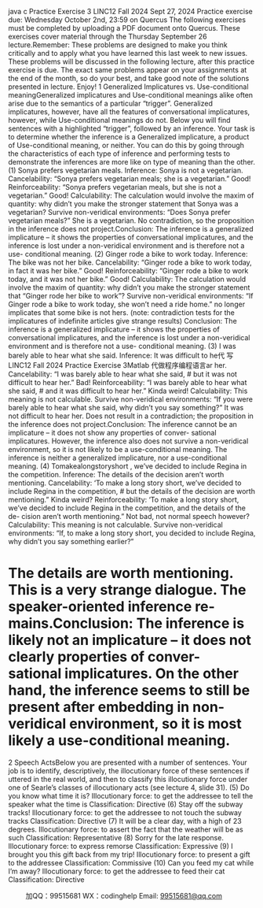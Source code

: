 java c
Practice Exercise 3
LINC12 Fall   2024
Sept 27,   2024
Practice   exercise   due:   Wednesday   October   2nd, 23:59   on   Quercus
The   following   exercises   must   be   completed   by   uploading   a   PDF   document   onto   Quercus.    These   exercises   cover   material   through   the   Thursday   September   26 lecture.Remember:   These   problems   are   designed   to   make   you   think   critically   and   to   apply   what   you   have   learned this   last   week   to   new   issues.    These   problems   will   be   discussed   in   the   following   lecture,   after   this   practice exercise   is   due.   The   exact   same   problems   appear   on your   assignments   at   the   end   of the   month,   so   do your best, and   take   good   note   of   the   solutions   presented   in   lecture.
Enjoy!
1                               Generalized   Implicatures vs.    Use-conditional   meaningGeneralized   implicatures   and   Use-conditional   meanings   alike   often   arise   due   to   the   semantics   of   a   particular “trigger”.   Generalized   implicatures,   however,   have   all   the   features   of   conversational   implicatures,   however,   while   Use-conditional   meanings   do   not.   Below   you   will   find   sentences   with   a   highlighted   “trigger”, followed by   an   inference.    Your   task   is   to   determine   whether   the   inference   is   a   Generalized   implicature,   a   product   of Use-conditional   meaning,   or   neither.    You   can   do   this by   going   through   the   characteristics   of each   type   of inference   and performing tests to   demonstrate the   inferences   are more   like   on   type   of   meaning   than   the   other.
(1)            Sonya         prefers      vegetarian   meals.
Inference:   Sonya   is   not a vegetarian.
Cancelability:
“Sonya   prefers   vegetarian   meals; she   is a   vegetarian.”
Good!
Reinforceability:
“Sonya   prefers   vegetarian   meals,   but she   is   not a   vegetarian.”
Good!
Calculability:
The   calculation   would   involve   the   maxim   of   quantity:   why   didn’t   you   make   the   stronger   statement   that Sonya was   a vegetarian?
Survive non-veridical environments:
“Does   Sonya   prefer   vegetarian   meals?”
She   is a vegetarian.   No contradiction, so the proposition in the   inference   does   not project.Conclusion:   The   inference   is   a   generalized   implicature   –   it   shows   the   properties   of conversational   implicatures,   and   the   inference   is   lost   under   a   non-veridical   environment   and   is   therefore   not   a   use-   conditional meaning.
(2)            Ginger   rode         a      bike   to   work   today.
Inference:   The   bike   was   not her bike.
Cancelability:
“Ginger rode       a      bike   to   work   today,   in   fact   it   was   her   bike.”
Good!
Reinforceability:
“Ginger rode       a      bike   to   work   today, and   it was   not   her   bike.”
Good!
Calculability:
The   calculation   would   involve   the   maxim   of   quantity:   why   didn’t   you   make   the   stronger   statement   that “Ginger   rode   her   bike   to   work”?
Survive non-veridical environments:
“If   Ginger rode   a   bike   to   work   today, she   won’t need   a   ride   home.”    no   longer   implicates   that   some bike   is   not   hers.       (note:   contradiction   tests   for   the   implicatures   of   indefinite   articles   give   strange   results)
Conclusion:   The   inference   is   a   generalized   implicature   –   it   shows   the   properties   of conversational   implicatures,   and   the   inference   is   lost   under   a   non-veridical   environment   and   is   therefore   not   a   use-   conditional meaning.
(3)            I was       barely      able to hear   what   she   said.
Inference:   It   was   difficult   to   he代 写LINC12 Fall 2024 Practice Exercise 3Matlab
代做程序编程语言ar   her.
Cancelability:
“I was       barely      able   to   hear what she   said,   #   but   it   was   not   difficult   to   hear   her.”
Bad!
Reinforceability:
“I was       barely      able   to   hear what she said,   #   and   it   was   difficult   to   hear   her.”
Kinda weird!      Calculability:
This meaning is not   calculable.
Survive non-veridical environments:
“If   you   were   barely able   to hear what   she said, why   didn’t   you say   something?”
It   was   not   difficult   to   hear   her.    Does   not   result   in   a   contradiction;   the   proposition   in   the   inference   does   not project.Conclusion:    The   inference   cannot   be   an   implicature   –   it   does   not   show   any   properties   of conver-   sational   implicatures.    However,   the   inference   also   does   not   survive   a   non-veridical   environment,   so   it   is   not likely to be   a   use-conditional   meaning.    The   inference   is   neither   a   generalized   implicature,   nor   a   use-conditional meaning.
(4)                Tomakealongstoryshort   , we’ve   decided   to   include   Regina   in   the   competition.
Inference:   The details   of   the decision aren’t worth   mentioning.
Cancelability:
‘To   make   a   long story   short,   we’ve   decided   to   include   Regina   in   the   competition,   #   but   the   details   of the   decision are   worth   mentioning.”
Kinda weird?
Reinforceability:
‘To   make   a   long story short,   we’ve   decided   to   include Regina   in   the   competition,   and   the   details   of   the   de-   cision aren’t worth   mentioning.”
Not   bad, not   normal   speech   however?   Calculability:
This meaning is not   calculable.
Survive non-veridical environments:
“If,   to   make a long   story short,   you decided   to   include Regina,   why   didn’t   you say   something earlier?”
#   The   details   are   worth   mentioning.    This   is   a   very   strange   dialogue.    The   speaker-oriented   inference   re-   mains.Conclusion:    The   inference   is   likely   not   an   implicature   –   it   does   not   clearly   properties   of conver-   sational   implicatures.      On   the   other   hand,   the   inference   seems   to   still   be   present   after   embedding   in   non-veridical environment, so it is most likely a use-conditional meaning.
2                               Speech   ActsBelow   you   are   presented   with   a   number   of   sentences.   Your   job   is   to   identify, descriptively,   the   illocutionary force   of   these   sentences   if   uttered   in   the   real   world, and   then   to   classify   this   illocutionary   force   under   one   of Searle’s   classes   of   illocutionary   acts   (see   lecture   4,   slide   31).
(5)          Do   you   know   what   time   it   is?
Illocutionary   force:   to   get   the   addressee   to   tell   the   speaker   what   the   time   is
Classification:   Directive
(6)            Stay   off   the   subway   tracks!
Illocutionary   force:   to   get   the   addressee   to   not   touch   the   subway   tracks
Classification:   Directive
(7)            It   will   be   a   clear   day,   with   a   high   of   23   degrees.
Illocutionary   force:   to   assert   the   fact   that   the   weather   will   be   as   such
Classification:   Representative
(8)            Sorry   for   the   late   response.
Illocutionary force:   to express remorse
Classification:   Expressive
(9)          I   brought   you   this   gift   back   from   my   trip!
Illocutionary   force:   to   present   a   gift   to   the   addressee
Classification:   Commissive
(10)            Can   you   feed   my   cat   while   I’m   away?
Illocutionary   force:   to   get   the   addressee   to   feed   their   cat
Classification:   Directive

         
加QQ：99515681  WX：codinghelp  Email: 99515681@qq.com
